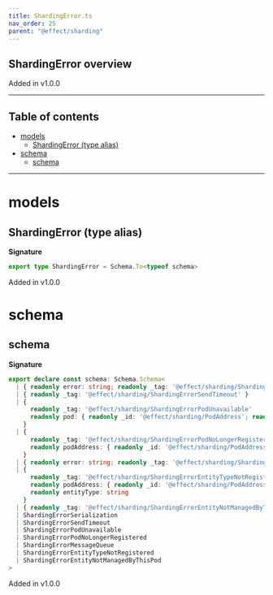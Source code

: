 ```yaml
---
title: ShardingError.ts
nav_order: 25
parent: "@effect/sharding"
---
```


## ShardingError overview

Added in v1.0.0

---

<h2 class="text-delta">Table of contents</h2>

- [models](#models)
  - [ShardingError (type alias)](#shardingerror-type-alias)
- [schema](#schema)
  - [schema](#schema-1)

---

# models

## ShardingError (type alias)

**Signature**

```ts
export type ShardingError = Schema.To<typeof schema>
```

Added in v1.0.0

# schema

## schema

**Signature**

```ts
export declare const schema: Schema.Schema<
  | { readonly error: string; readonly _tag: '@effect/sharding/ShardingErrorSerialization' }
  | { readonly _tag: '@effect/sharding/ShardingErrorSendTimeout' }
  | {
      readonly _tag: '@effect/sharding/ShardingErrorPodUnavailable'
      readonly pod: { readonly _id: '@effect/sharding/PodAddress'; readonly host: string; readonly port: number }
    }
  | {
      readonly _tag: '@effect/sharding/ShardingErrorPodNoLongerRegistered'
      readonly podAddress: { readonly _id: '@effect/sharding/PodAddress'; readonly host: string; readonly port: number }
    }
  | { readonly error: string; readonly _tag: '@effect/sharding/ShardingErrorMessageQueue' }
  | {
      readonly _tag: '@effect/sharding/ShardingErrorEntityTypeNotRegistered'
      readonly podAddress: { readonly _id: '@effect/sharding/PodAddress'; readonly host: string; readonly port: number }
      readonly entityType: string
    }
  | { readonly _tag: '@effect/sharding/ShardingErrorEntityNotManagedByThisPod'; readonly entityId: string },
  | ShardingErrorSerialization
  | ShardingErrorSendTimeout
  | ShardingErrorPodUnavailable
  | ShardingErrorPodNoLongerRegistered
  | ShardingErrorMessageQueue
  | ShardingErrorEntityTypeNotRegistered
  | ShardingErrorEntityNotManagedByThisPod
>
```

Added in v1.0.0
